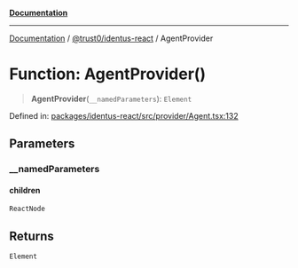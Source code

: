 [**Documentation**](../../../README.md)

***

[Documentation](../../../README.md) / [@trust0/identus-react](../README.md) / AgentProvider

# Function: AgentProvider()

> **AgentProvider**(`__namedParameters`): `Element`

Defined in: [packages/identus-react/src/provider/Agent.tsx:132](https://github.com/trust0-project/identus/blob/5d4efa54c80f655902ea546163c5ce6df9e25bfa/packages/identus-react/src/provider/Agent.tsx#L132)

## Parameters

### \_\_namedParameters

#### children

`ReactNode`

## Returns

`Element`
